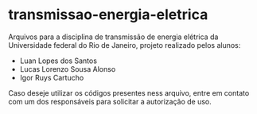 # transmissao-energia-eletrica


Arquivos para a disciplina de transmissão de energia elétrica da Universidade federal do Rio de Janeiro, projeto realizado pelos alunos:
- Luan Lopes dos Santos
- Lucas Lorenzo Sousa Alonso
- Igor Ruys Cartucho

Caso deseje utilizar os códigos presentes ness arquivo, entre em contato com um dos responsáveis para solicitar a autorização de uso.
